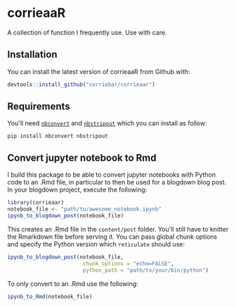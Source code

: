 
# corrieaaR

<!-- badges: start -->
<!-- badges: end -->

A collection of function I frequently use. Use with care.

## Installation

You can install the latest version of corrieaaR from Github with:

``` r
devtools::install_github("corriebar/corrieaar")
```

## Requirements

You'll need [`nbconvert`](https://nbconvert.readthedocs.io/en/latest/) and [`nbstripout`](https://github.com/kynan/nbstripout) which you can install as follow:
```
pip install nbconvert nbstripout
```

## Convert jupyter notebook to Rmd

I build this package to be able to convert jupyter notebooks with Python code to an .Rmd file, in particular to then be used for a blogdown blog post.
In your blogdown project, execute the following:
``` r
library(corrieaar)
notebook_file <- "path/to/awesome_notebook.ipynb"
ipynb_to_blogdown_post(notebook_file)
```
This creates an .Rmd file in the `content/post` folder. You'll still have to knitter the Rmarkdown file before serving it.
You can pass global chunk options and specify the Python version which `reticulate` should use:
```r
ipynb_to_blogdown_post(notebook_file, 
                        chunk_options = "echo=FALSE",
                        python_path = "path/to/your/bin/python")
```        

To only convert to an .Rmd use the following:
```r
ipynb_to_Rmd(notebook_file)
```
